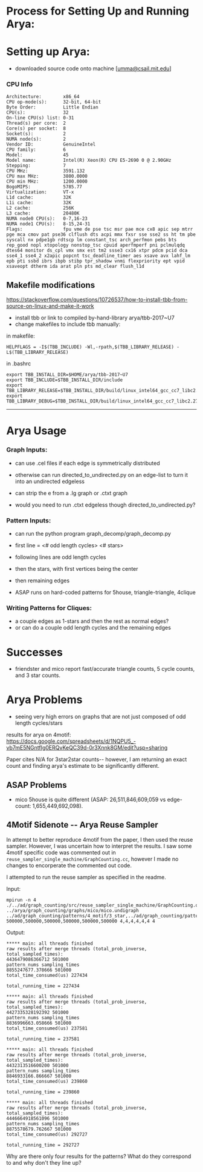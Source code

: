 # Process for Setting Up and Running Arya:

# Setting up Arya:

- downloaded source code onto machine [umma@csail.mit.edu]


### CPU Info
```
Architecture:        x86_64
CPU op-mode(s):      32-bit, 64-bit
Byte Order:          Little Endian
CPU(s):              32
On-line CPU(s) list: 0-31
Thread(s) per core:  2
Core(s) per socket:  8
Socket(s):           2
NUMA node(s):        2
Vendor ID:           GenuineIntel
CPU family:          6
Model:               45
Model name:          Intel(R) Xeon(R) CPU E5-2690 0 @ 2.90GHz
Stepping:            7
CPU MHz:             3591.132
CPU max MHz:         3800.0000
CPU min MHz:         1200.0000
BogoMIPS:            5785.77
Virtualization:      VT-x
L1d cache:           32K
L1i cache:           32K
L2 cache:            256K
L3 cache:            20480K
NUMA node0 CPU(s):   0-7,16-23
NUMA node1 CPU(s):   8-15,24-31
Flags:               fpu vme de pse tsc msr pae mce cx8 apic sep mtrr pge mca cmov pat pse36 clflush dts acpi mmx fxsr sse sse2 ss ht tm pbe syscall nx pdpe1gb rdtscp lm constant_tsc arch_perfmon pebs bts rep_good nopl xtopology nonstop_tsc cpuid aperfmperf pni pclmulqdq dtes64 monitor ds_cpl vmx smx est tm2 ssse3 cx16 xtpr pdcm pcid dca sse4_1 sse4_2 x2apic popcnt tsc_deadline_timer aes xsave avx lahf_lm epb pti ssbd ibrs ibpb stibp tpr_shadow vnmi flexpriority ept vpid xsaveopt dtherm ida arat pln pts md_clear flush_l1d
```

## Makefile modifications
https://stackoverflow.com/questions/10726537/how-to-install-tbb-from-source-on-linux-and-make-it-work
- install tbb or link to compiled by-hand-library arya/tbb-2017~U7
- change makefiles to include tbb manually:

in makefile:

```
HELPFLAGS = -I$(TBB_INCLUDE) -Wl,-rpath,$(TBB_LIBRARY_RELEASE) -L$(TBB_LIBRARY_RELEASE)
```

in .bashrc

```
export TBB_INSTALL_DIR=$HOME/arya/tbb-2017~U7
export TBB_INCLUDE=$TBB_INSTALL_DIR/include
export TBB_LIBRARY_RELEASE=$TBB_INSTALL_DIR/build/linux_intel64_gcc_cc7_libc2.27_release
export TBB_LIBRARY_DEBUG=$TBB_INSTALL_DIR/build/linux_intel64_gcc_cc7_libc2.27_debug
```
--------------------

# Arya Usage

### Graph Inputs:
- can use .cel files if each edge is symmetrically distributed
- otherwise can run directed_to_undirected.py on an edge-list to turn it into an undirected edgeless

- can strip the e <vid1> <vid2> from a .lg graph or .ctxt graph
- would you need to run .ctxt edgeless though directed_to_undirected.py?

### Pattern Inputs:
- can run the python program graph_decomp/graph_decomp.py
- first line = <# odd length cycles> <# stars>
- following lines are odd length cycles
- then the stars, with first vertices being the center
- then remaining edges

- ASAP runs on hard-coded patterns for 5house, triangle-triangle, 4clique

### Writing Patterns for Cliques: 
- a couple edges as 1-stars and then the rest as normal edges?
- or can do a couple odd length cycles and the remaining edges

# Successes

- friendster and mico report fast/accurate triangle counts, 5 cycle counts, and 3 star counts.

# Arya Problems
- seeing very high errors on graphs that are not just composed of odd length cycles/stars

results for arya on 4motif:
https://docs.google.com/spreadsheets/d/1NQPU5_-vb7mE5NGntfIg0ERQvKeQC39d-0r3Xnnk8GM/edit?usp=sharing

Paper cites N/A for 3star2star counts-- however, I am returning an exact count and finding arya's estimate to be significantly different.

## ASAP Problems
- mico 5house is quite different (ASAP: 26,511,846,609,059 vs edge-count: 1,655,449,692,098).

## 4Motif Sidenote -- Arya Reuse Sampler

In attempt to better reproduce 4motif from the paper, I then used the reuse sampler. However, I was uncertain how to interpret the results. I saw some 4motif specific code was commented out in `reuse_sampler_single_machine/GraphCounting.cc`, however I made no changes to encorperate the commented out code.

I attempted to run the reuse sampler as specified in the readme.

Input:
```
mpirun -n 4 ./../ad/graph_counting/src/reuse_sampler_single_machine/GraphCounting.out ../arya/graph_counting/graphs/mico/mico.undigraph ../ad/graph_counting/patterns/4_motif/3_star,../ad/graph_counting/patterns/4_motif/4_chain,../ad/graph_counting/patterns/4_motif/4_clique,../ad/graph_counting/patterns/4_motif/4_cycle,../ad/graph_counting/patterns/4_motif/4_motif_4,../ad/graph_counting/patterns/4_motif/4_motif_5 500000,500000,500000,500000,500000,500000 4,4,4,4,4,4 4
```

Output:
```
***** main: all threads finished 
raw results after merge threads (total_prob_inverse, total_sampled_times): 
4436479086366712 501000
pattern_nums sampling_times
8855247677.378666 501000
total_time_consumed(us) 227434

total_running_time = 227434

***** main: all threads finished 
raw results after merge threads (total_prob_inverse, total_sampled_times): 
4427335328192392 501000
pattern_nums sampling_times
8836996663.058666 501000
total_time_consumed(us) 237581

total_running_time = 237581

***** main: all threads finished 
raw results after merge threads (total_prob_inverse, total_sampled_times): 
4432313516600200 501000
pattern_nums sampling_times
8846933166.866667 501000
total_time_consumed(us) 239860

total_running_time = 239860

***** main: all threads finished 
raw results after merge threads (total_prob_inverse, total_sampled_times): 
4446664918561096 501000
pattern_nums sampling_times
8875578679.762667 501000
total_time_consumed(us) 292727

total_running_time = 292727
```

Why are there only four results for the patterns? What do they correspond to and why don't they line up?

